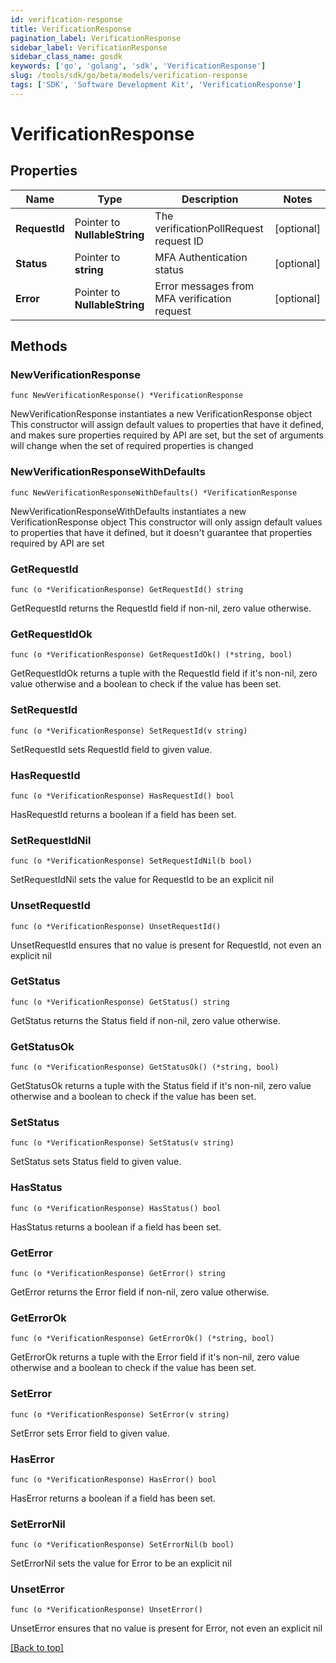 ```yaml
---
id: verification-response
title: VerificationResponse
pagination_label: VerificationResponse
sidebar_label: VerificationResponse
sidebar_class_name: gosdk
keywords: ['go', 'golang', 'sdk', 'VerificationResponse'] 
slug: /tools/sdk/go/beta/models/verification-response
tags: ['SDK', 'Software Development Kit', 'VerificationResponse']
---
```


# VerificationResponse

## Properties

Name | Type | Description | Notes
------------ | ------------- | ------------- | -------------
**RequestId** | Pointer to **NullableString** | The verificationPollRequest request ID | [optional] 
**Status** | Pointer to **string** | MFA Authentication status | [optional] 
**Error** | Pointer to **NullableString** | Error messages from MFA verification request | [optional] 

## Methods

### NewVerificationResponse

`func NewVerificationResponse() *VerificationResponse`

NewVerificationResponse instantiates a new VerificationResponse object
This constructor will assign default values to properties that have it defined,
and makes sure properties required by API are set, but the set of arguments
will change when the set of required properties is changed

### NewVerificationResponseWithDefaults

`func NewVerificationResponseWithDefaults() *VerificationResponse`

NewVerificationResponseWithDefaults instantiates a new VerificationResponse object
This constructor will only assign default values to properties that have it defined,
but it doesn't guarantee that properties required by API are set

### GetRequestId

`func (o *VerificationResponse) GetRequestId() string`

GetRequestId returns the RequestId field if non-nil, zero value otherwise.

### GetRequestIdOk

`func (o *VerificationResponse) GetRequestIdOk() (*string, bool)`

GetRequestIdOk returns a tuple with the RequestId field if it's non-nil, zero value otherwise
and a boolean to check if the value has been set.

### SetRequestId

`func (o *VerificationResponse) SetRequestId(v string)`

SetRequestId sets RequestId field to given value.

### HasRequestId

`func (o *VerificationResponse) HasRequestId() bool`

HasRequestId returns a boolean if a field has been set.

### SetRequestIdNil

`func (o *VerificationResponse) SetRequestIdNil(b bool)`

 SetRequestIdNil sets the value for RequestId to be an explicit nil

### UnsetRequestId
`func (o *VerificationResponse) UnsetRequestId()`

UnsetRequestId ensures that no value is present for RequestId, not even an explicit nil
### GetStatus

`func (o *VerificationResponse) GetStatus() string`

GetStatus returns the Status field if non-nil, zero value otherwise.

### GetStatusOk

`func (o *VerificationResponse) GetStatusOk() (*string, bool)`

GetStatusOk returns a tuple with the Status field if it's non-nil, zero value otherwise
and a boolean to check if the value has been set.

### SetStatus

`func (o *VerificationResponse) SetStatus(v string)`

SetStatus sets Status field to given value.

### HasStatus

`func (o *VerificationResponse) HasStatus() bool`

HasStatus returns a boolean if a field has been set.

### GetError

`func (o *VerificationResponse) GetError() string`

GetError returns the Error field if non-nil, zero value otherwise.

### GetErrorOk

`func (o *VerificationResponse) GetErrorOk() (*string, bool)`

GetErrorOk returns a tuple with the Error field if it's non-nil, zero value otherwise
and a boolean to check if the value has been set.

### SetError

`func (o *VerificationResponse) SetError(v string)`

SetError sets Error field to given value.

### HasError

`func (o *VerificationResponse) HasError() bool`

HasError returns a boolean if a field has been set.

### SetErrorNil

`func (o *VerificationResponse) SetErrorNil(b bool)`

 SetErrorNil sets the value for Error to be an explicit nil

### UnsetError
`func (o *VerificationResponse) UnsetError()`

UnsetError ensures that no value is present for Error, not even an explicit nil

[[Back to top]](#) 


